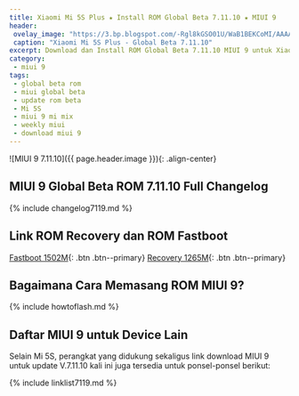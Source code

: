 ```yaml
---
title: Xiaomi Mi 5S Plus ★ Install ROM Global Beta 7.11.10 ★ MIUI 9
header:
 ovelay_image: "https://3.bp.blogspot.com/-Rgl8kGSO01U/WaB1BEKCoMI/AAAAAAAAL28/eUTsqizF7cEaAHG0MektW6ctRQufVh68ACLcBGAs/s1600/miui-9.png"
 caption: "Xiaomi Mi 5S Plus - Global Beta 7.11.10"
excerpt: Download dan Install ROM Global Beta 7.11.10 MIUI 9 untuk Xiaomi Mi 5S
category:
 - miui 9
tags:
 - global beta rom
 - miui global beta
 - update rom beta
 - Mi 5S
 - miui 9 mi mix
 - weekly miui
 - download miui 9
---
```

![MIUI 9 7.11.10]({{ page.header.image }}){: .align-center}
## MIUI 9 Global Beta ROM 7.11.10 Full Changelog

{% include changelog7119.md %}

## Link ROM Recovery dan ROM Fastboot

[Fastboot 1502M](/bigota?ver=7.11.10&type=natrium_global_images&name=20171110.0000.00_7.0_global_15bed60ac6.tgz&size=1502M){: .btn .btn--primary} [Recovery 1265M](/bigota?ver=7.11.10&type=miui_MI5SPlusGlobal&name=0e5fde6d54_7.0.zip.zip&size=1265M){: .btn .btn--primary}

## Bagaimana Cara Memasang ROM MIUI 9?

{% include howtoflash.md %}

## Daftar MIUI 9 untuk Device Lain

Selain Mi 5S, perangkat yang didukung sekaligus link download MIUI 9 untuk update V.7.11.10 kali ini juga tersedia untuk ponsel-ponsel berikut:

{% include linklist7119.md %}

